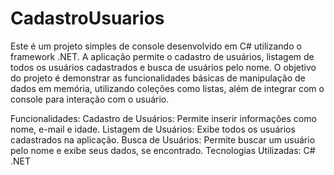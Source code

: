 # CadastroUsuarios
Este é um projeto simples de console desenvolvido em C# utilizando o framework .NET. A aplicação permite o cadastro de usuários, listagem de todos os usuários cadastrados e busca de usuários pelo nome. O objetivo do projeto é demonstrar as funcionalidades básicas de manipulação de dados em memória, utilizando coleções como listas, além de integrar com o console para interação com o usuário.

Funcionalidades:
Cadastro de Usuários: Permite inserir informações como nome, e-mail e idade.
Listagem de Usuários: Exibe todos os usuários cadastrados na aplicação.
Busca de Usuários: Permite buscar um usuário pelo nome e exibe seus dados, se encontrado.
Tecnologias Utilizadas:
C#
.NET

